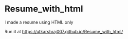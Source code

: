 # Resume_with_html
I made a resume using HTML only

Run it at https://utkarshraj007.github.io/Resume_with_html/
